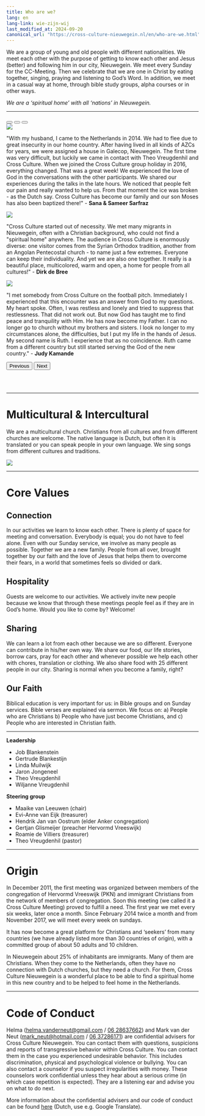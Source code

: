 ```yaml
---
title: Who are we?
lang: en
lang-link: wie-zijn-wij
last_modified_at: 2024-09-20
canonical_url: "https://cross-culture-nieuwegein.nl/en/who-are-we.html"
---
```

We are a group of young and old people with different nationalities. We meet each other with the purpose of getting to know each other and Jesus (better) and following him in our city, Nieuwegein. We meet every Sunday for the CC-Meeting. Then we celebrate that we are one in Christ by eating together, singing, praying and listening to God’s Word. In addition, we meet in a casual way at home, through bible study groups, alpha courses or in other ways.

*We are a ‘spiritual home’ with all ‘nations’ in Nieuwegein.*

<hr class="mb-2" />

<div id="carouselExampleIndicators" class="carousel slide" data-bs-ride="true">
  <div class="carousel-indicators">
    <button type="button" data-bs-target="#carouselExampleIndicators" data-bs-slide-to="0" class="active" aria-current="true" aria-label="Slide 1"></button>
    <button type="button" data-bs-target="#carouselExampleIndicators" data-bs-slide-to="1" aria-label="Slide 2"></button>
    <button type="button" data-bs-target="#carouselExampleIndicators" data-bs-slide-to="2" aria-label="Slide 3"></button>
  </div>
  <div class="carousel-inner">
    <div class="carousel-item active">
        <div class="container">
            <div class="row">
                <div class="col-12 col-sm-3"><img src="../assets/img/sana.jpg" class="rounded"/></div>
                <div class="col-12 col-sm-9"><p class="block">"With my husband, I came to the Netherlands in 2014. We had to flee due to great insecurity in our home country. After having lived in all kinds of AZCs for years, we were assigned a house in Galecop, Nieuwegein. The first time was very difficult, but luckily we came in contact with Theo Vreugdenhil and Cross Culture. When we joined the Cross Culture group holiday in 2016, everything changed. That was a great week! We experienced the love of God in the conversations with the other participants. We shared our experiences during the talks in the late hours. We noticed that people felt our pain and really wanted to help us. From that moment the ice was broken - as the Dutch say. Cross Culture has become our family and our son Moses has also been baptized there!" - <strong>Sana & Sameer Sarfraz</strong></p></div>
            </div>
        </div>
    </div>
    <div class="carousel-item">
        <div class="container">
            <div class="row">
                <div class="col-12 col-sm-3"><img src="../assets/img/dirk.jpg" class="rounded"/></div>
                <div class="col-12 col-sm-9"><p>"Cross Culture started out of necessity. We met many migrants in Nieuwegein, often with a Christian background, who could not find a "spiritual home" anywhere. The audience in Cross Culture is enormously diverse: one visitor comes from the Syrian Orthodox tradition, another from an Angolan Pentecostal church - to name just a few extremes. Everyone can keep their individuality. And yet we are also one together. It really is a beautiful place, multicolored, warm and open, a home for people from all cultures!" - <strong>Dirk de Bree</strong></p></div>
            </div>
        </div>
    </div>
    <div class="carousel-item">
        <div class="container">
            <div class="row">
                <div class="col-12 col-sm-3"><img src="../assets/img/judy.jpg" class="rounded"/></div>
                <div class="col-12 col-sm-9"><p>"I met somebody from Cross Culture on the football pitch. Immediately I experienced that this encounter was an answer from God to my questions. My heart spoke. Often, I was restless and lonely and tried to suppress that restlessness. That did not work out. But now God has taught me to find peace and tranquility with Him. He has now become my Father. I can no longer go to church without my brothers and sisters. I look no longer to my circumstances alone, the difficulties, but I put my life in the hands of Jesus. My second name is Ruth. I experience that as no coincidence. Ruth came from a different country but still started serving the God of the new country." - <strong>Judy Kamande</strong></p></div>
            </div>
        </div>
    </div>
  </div>
  <button class="carousel-control-prev" type="button" data-bs-target="#carouselExampleIndicators" data-bs-slide="prev">
    <span class="carousel-control-prev-icon" aria-hidden="true"></span>
    <span class="visually-hidden">Previous</span>
  </button>
  <button class="carousel-control-next" type="button" data-bs-target="#carouselExampleIndicators" data-bs-slide="next">
    <span class="carousel-control-next-icon" aria-hidden="true"></span>
    <span class="visually-hidden">Next</span>
  </button>
</div>

<hr style="margin-top: 60px;" />

# Multicultural & Intercultural
We are a multicultural church. Christians from all cultures and from different churches are welcome. The native language is Dutch, but often it is translated or you can speak people in your own language. We sing songs from different cultures and traditions.

![](../assets/img/wie-zijn-wij.jpg)

------------------------------------------------------------------------------------------------------------------------

# Core Values
## Connection
In our activities we learn to know each other. There is plenty of space for meeting and conversation. Everybody is equal; you do not have to feel alone. Even with our Sunday service, we involve as many people as possible. Together we are a new family. People from all over, brought together by our faith and the love of Jesus that helps them to overcome their fears, in a world that sometimes feels so divided or dark.

## Hospitality
Guests are welcome to our activities. We actively invite new people because we know that through these meetings people feel as if they are in God’s home. Would you like to come by? Welcome!

## Sharing
We can learn a lot from each other because we are so different. Everyone can contribute in his/her own way. We share our food, our life stories, borrow cars, pray for each other and whenever possible we help each other with chores, translation or clothing. We also share food with 25 different people in our city. Sharing is normal when you become a family, right?

## Our Faith
Biblical education is very important for us: in Bible groups and on Sunday services. Bible verses are explained via sermon. We focus on: a) People who are Christians b) People who have just become Christians, and c) People who are interested in Christian faith.

------------------------------------------------------------------------------------------------------------------------

<div class="container" id="team">
  <div class="row">
    <div class="col-12 col-sm-6">
      <strong>Leadership</strong>
      <ul>
        <li>Job Blankenstein</li>
        <li>Gertrude Blankestijn</li>
        <li>Linda Muilwijk</li>
        <li>Jaron Jongeneel</li>
        <li>Theo Vreugdenhil</li>
        <li>Wiljanne Vreugdenhil</li>
      </ul>
    </div>
    <div class="col-12 col-sm-6">
      <strong>Steering group</strong>
      <ul>
        <li>Maaike van Leeuwen (chair)</li>
        <li>Evi-Anne van Eijk (treasurer)</li>
        <li>Hendrik Jan van Oostrum (elder Anker congregation)</li>
        <li>Gertjan Glismeijer (preacher Hervormd Vreeswijk)</li>
        <li>Roamie de Villiers (treasurer)</li>
        <li>Theo Vreugdenhil (pastor)</li>
      </ul>
    </div>
  </div>
</div>

------------------------------------------------------------------------------------------------------------------------

<h1 id="origin">Origin</h1>
In December 2011, the first meeting was organized between members of the congregation of Hervormd Vreeswijk (PKN) and immigrant Christians from the network of members of congregation. Soon this meeting (we called it a Cross Culture Meeting) proved to fulfill a need. The first year we met every six weeks, later once a month. Since February 2014 twice a month and from November 2017, we will meet every week on sundays.

It has now become a great platform for Christians and ‘seekers’ from many countries (we have already listed more than 30 countries of origin), with a committed group of about 50 adults and 10 children.

In Nieuwegein about 25% of inhabitants are immigrants. Many of them are Christians. When they come to the Netherlands, often they have no connection with Dutch churches, but they need a church. For them, Cross Culture Nieuwegein is a wonderful place to be able to find a spiritual home in this new country and to be helped to feel home in the Netherlands.

------------------------------------------------------------------------------------------------------------------------

<h1 id="counselors">Code of Conduct</h1>

Helma (<helma.vanderneut@gmail.com> / [06 28637662](tel:+31628637662)) and Mark van der Neut (<mark_neut@hotmail.com> / [06 37286171](tel+31637286171)) are confidential advisers for Cross Culture Nieuwegein. You can contact them with questions, suspicions and reports of transgressive behavior within Cross Culture. You can contact them in the case you experienced undesirable behavior. This includes discrimination, physical and psychological violence or bullying. You can also contact a counselor if you suspect irregularities with money. These counselors work confidential unless they hear about a serious crime (in which case repetition is expected). They are a listening ear and advise you on what to do next.

More information about the confidential advisers and our code of conduct can be found <a href="../assets/doc/veiligheid.pdf" download>here</a> (Dutch, use e.g. Google Translate).